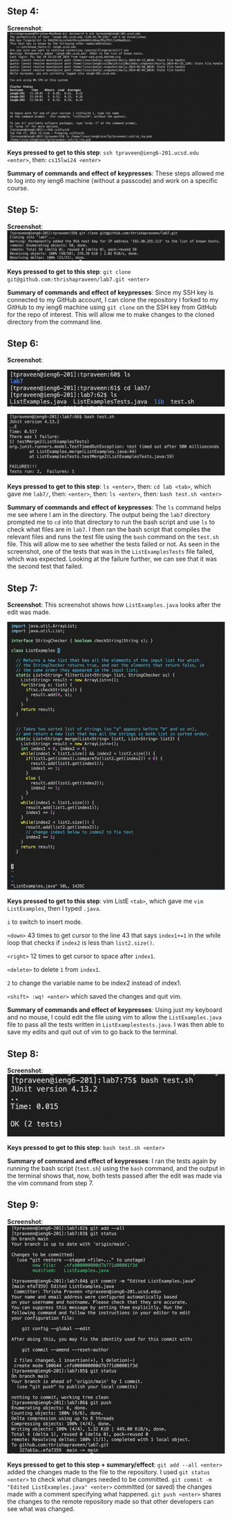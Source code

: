 Step 4:
---------	

__Screenshot__: ![Image](lab4_step4.png)

__Keys pressed to get to this step__: `ssh tpraveen@ieng6-201.ucsd.edu <enter>`, then: `cs15lwi24 <enter>`

__Summary of commands and effect of keypresses__: These steps allowed me to log into my ieng6 machine (without a passcode) and work on a specific course. 

Step 5:
---------	

__Screenshot__: ![Image](lab4_step5.png)

__Keys pressed to get to this step__: `git clone git@github.com:thrishapraveen/lab7.git <enter>`

__Summary of commands and effect of keypresses__: Since my SSH key is connected to my GitHub account, I can clone the repository I forked to my GitHub to my ieng6 machine using `git clone` on the SSH key from GitHub for the repo of interest. This will allow me to make changes to the cloned directory from the command line. 

Step 6:
---------	

__Screenshot__: 

![Image](lab4_step6.1.png)

![Image](lab4_step6.2.png)

__Keys pressed to get to this step__: `ls <enter>`, then: `cd lab <tab>`, which gave me `lab7/`, then: `<enter>`, then: `ls <enter>`, then: `bash test.sh <enter>`

__Summary of commands and effect of keypresses__: The `ls` command helps me see where I am in the directory. The output being the `lab7` directory prompted me to `cd` into that directory to run the bash script and use `ls` to check what files are in `lab7`. I then ran the bash script that compiles the relevant files and runs the test file using the `bash` command on the `test.sh` file. This will allow me to see whether the tests failed or not. As seen in the screenshot, one of the tests that was in the `ListExamplesTests` file failed, which was expected. Looking at the failure further, we can see that it was the second test that failed.

Step 7:
---------	

__Screenshot__: This screenshot shows how `ListExamples.java` looks after the edit was made.

![Image](lab4_step7.png)

__Keys pressed to get to this step__: 
vim ListE `<tab>`, which gave me `vim ListExamples`, then I typed `.java`.

`i` to switch to insert mode.

`<down>` 43 times to get cursor to the line 43 that says `index1+=1` in the while loop that checks if `index2` is less than `list2.size()`.

`<right>` 12 times to get cursor to space after `index1`.

`<delete>` to delete `1` from `index1`.

`2` to change the variable name to be index2 instead of index1.

`<shift> :wq! <enter>` which saved the changes and quit vim.

__Summary of commands and effect of keypresses__: Using just my keyboard and no mouse, I could edit the file using vim to allow the `ListExamples.java` file to pass all the tests written in `ListExamplestests.java`. I was then able to save my edits and quit out of vim to go back to the terminal. 

Step 8:
---------	

__Screenshot__: 
![Image](lab4_step8.png)

__Keys pressed to get to this step__: `bash test.sh <enter>`

__Summary of command and effect of keypresses__: I ran the tests again by running the bash script (`test.sh`) using the `bash` command, and the output in the terminal shows that, now, both tests passed after the edit was made via the vim command from step 7.

Step 9:
---------	

__Screenshot__:
![Image](lab4_step9.png)

__Keys pressed to get to this step + summary/effect__: `git add --all <enter>` added the changes made to the file to the repository. I used `git status <enter>` to check what changes needed to be committed. `git commit -m "Edited ListExamples.java" <enter>` committed (or saved) the changes made with a comment specifying what happened. `git push <enter>` shares the changes to the remote repository made so that other developers can see what was changed. 
